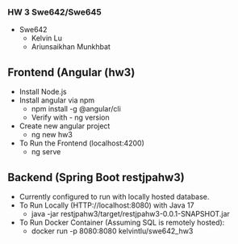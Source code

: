 ### HW 3 Swe642/Swe645
  - Swe642
    - Kelvin Lu
    - Ariunsaikhan Munkhbat

## Frontend (Angular (hw3)
  - Install Node.js
  - Install angular via npm
    - npm install -g @angular/cli
    - Verify with - ng version
  - Create new angular project
    - ng new hw3
  - To Run the Frontend (localhost:4200)
    -  ng serve
## Backend (Spring Boot restjpahw3)
  - Currently configured to run with locally hosted database.
  - To Run Locally (HTTP://localhost:8080) with Java 17
    - java -jar restjpahw3/target/restjpahw3-0.0.1-SNAPSHOT.jar
  - To Run Docker Container (Assuming SQL is remotely hosted):
    - docker run -p 8080:8080 kelvintlu/swe642_hw3
   
  
